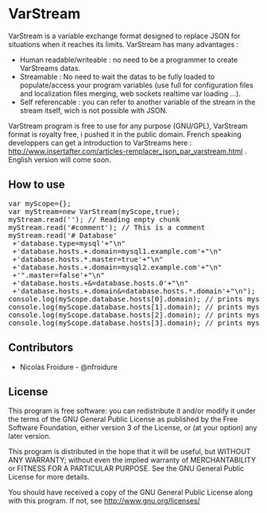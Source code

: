 VarStream
============

VarStream is a variable exchange format designed to replace JSON for situations when it reaches its limits. VarStream has many advantages :
- Human readable/writeable : no need to be a programmer to create VarStreams datas.
- Streamable : No need to wait the datas to be fully loaded to populate/access your program variables (use full for configuration files and localization files merging, web sockets realtime var loading ...).
- Self referencable : you can refer to another variable of the stream in the stream itself, wich is not possible with JSON.

VarStream program is free to use for any purpose (GNU/GPL), VarStream format is royalty free, i pushed it in the public domain. French speaking developpers can get a introduction to VarStreams here : http://www.insertafter.com/articles-remplacer_json_par_varstream.html . English version will come soon.

How to use
-------------
<pre>
var myScope={};
var myStream=new VarStream(myScope,true);
myStream.read(''); // Reading empty chunk
myStream.read('#comment'); // This is a comment
myStream.read('# Database'
 +'database.type=mysql'+"\n"
 +'database.hosts.+.domain=mysql1.example.com'+"\n"
 +'database.hosts.*.master=true'+"\n"
 +'database.hosts.+.domain=mysql2.example.com'+"\n"
 +'".master=false'+"\n"
 +'database.hosts.+&=database.hosts.0'+"\n"
 +'database.hosts.+.domain&=database.hosts.*.domain'+"\n"); // A more complicated chunk
console.log(myScope.database.hosts[0].domain); // prints mysql1.example.com
console.log(myScope.database.hosts[1].domain); // prints mysql2.example.com
console.log(myScope.database.hosts[2].domain); // prints mysql1.example.com
console.log(myScope.database.hosts[3].domain); // prints mysql2.example.com
</pre>

Contributors
-------------
* Nicolas Froidure - @nfroidure

License
-------
This program is free software: you can redistribute it and/or modify it under the terms of the GNU General Public License as published by the Free Software Foundation, either version 3 of the License, or (at your option) any later version.

This program is distributed in the hope that it will be useful, but WITHOUT ANY WARRANTY; without even the implied warranty of MERCHANTABILITY or FITNESS FOR A PARTICULAR PURPOSE.  See the GNU General Public License for more details.

You should have received a copy of the GNU General Public License along with this program.  If not, see <http://www.gnu.org/licenses/>
